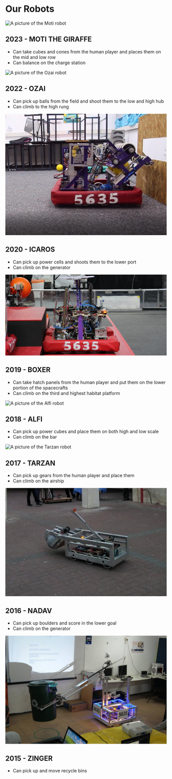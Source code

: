 # Our Robots

![A picture of the Moti robot](/img/robots/2023.jpg?width=100)

## 2023 - MOTI THE GIRAFFE

- Can take cubes and cones from the human player and places them on the mid and low row
- Can balance on the charge station

![A picture of the Ozai robot](/img/robots/2022.jpg?width=100)

## 2022 - OZAI

- Can pick up balls from the field and shoot them to the low and high hub
- Can climb to the high rung

![A picture of the Icarus robot](/img/robots/2020.jpg?width=100)

## 2020 - ICAROS

- Can pick up power cells and shoots them to the lower port
- Can climb on the generator

![A picture of the Boxer robot](/img/robots/2019.jpg?width=100)

## 2019 - BOXER

- Can take hatch panels from the human player and put them on the lower portion of the spacecrafts
- Can climb on the third and highest habitat platform

![A picture of the Alfi robot](/img/robots/2018.jpg?width=100)

## 2018 - ALFI

- Can pick up power cubes and place them on both high and low scale
- Can climb on the bar

![A picture of the Tarzan robot](/img/robots/2017.jpg?width=100)

## 2017 - TARZAN

- Can pick up gears from the human player and place them
- Can climb on the airship

![A picture of the Nadav robot](/img/robots/2016.jpg?width=100)

## 2016 - NADAV

- Can pick up boulders and score in the lower goal
- Can climb on the generator

![A picture of the Zinger robot](/img/robots/2015.jpg?width=100)

## 2015 - ZINGER

- Can pick up and move recycle bins
